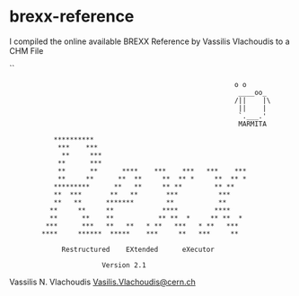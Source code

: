 # brexx-reference
I compiled the online available BREXX Reference by Vassilis Vlachoudis to a CHM File

``

                                                            o o
                                                             ____oo_
                                                            /||    |\
                                                             ||    |
                                                             `.___.'
                                                             MARMITA

               **********
                ***    ***
                 **     ***
                **      ***
                **      **      ****    ***    ***   ***    ***
                **     **      **  **     **  ** *     **  ** *
               *********      **   **     ** **        ** **
               **  ***       **   **       ***          ***
               **   **      *******        **           **
              **     **     **            ****         ****
              **      **    **           ** **  *     ** **  *
             ***      ***   **   **   * **   ***   * **   ***
            ****     ******  *****    ***     **   ***     **

                 Restructured    EXtended      eXecutor

                           Version 2.1

Vassilis N. Vlachoudis
Vasilis.Vlachoudis@cern.ch
```
